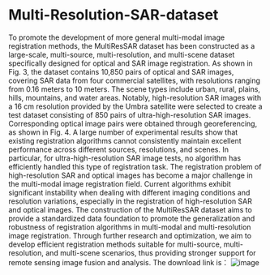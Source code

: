 # Multi-Resolution-SAR-dataset
To promote the development of more general multi-modal image registration methods, the MultiResSAR dataset has been constructed as a large-scale, multi-source, multi-resolution, and multi-scene dataset specifically designed for optical and SAR image registration. As shown in Fig. 3, the dataset contains 10,850 pairs of optical and SAR images, covering SAR data from four commercial satellites, with resolutions ranging from 0.16 meters to 10 meters. The scene types include urban, rural, plains, hills, mountains, and water areas. Notably, high-resolution SAR images with a 16 cm resolution provided by the Umbra satellite were selected to create a test dataset consisting of 850 pairs of ultra-high-resolution SAR images. Corresponding optical image pairs were obtained through georeferencing, as shown in Fig. 4. A large number of experimental results show that existing registration algorithms cannot consistently maintain excellent performance across different sources, resolutions, and scenes. In particular, for ultra-high-resolution SAR image tests, no algorithm has efficiently handled this type of registration task. The registration problem of high-resolution SAR and optical images has become a major challenge in the multi-modal image registration field. Current algorithms exhibit significant instability when dealing with different imaging conditions and resolution variations, especially in the registration of high-resolution SAR and optical images. The construction of the MultiResSAR dataset aims to provide a standardized data foundation to promote the generalization and robustness of registration algorithms in multi-modal and multi-resolution image registration. Through further research and optimization, we aim to develop efficient registration methods suitable for multi-source, multi-resolution, and multi-scene scenarios, thus providing stronger support for remote sensing image fusion and analysis.
The download link is：
![image](https://github.com/user-attachments/assets/ecbe77e3-ad35-4b39-b102-917ca1505871)

